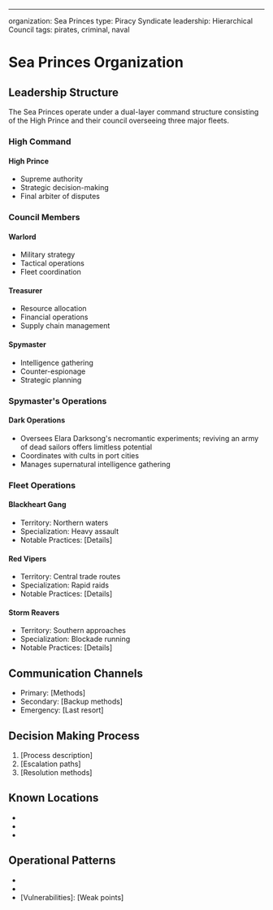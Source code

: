 ---
organization: Sea Princes
type: Piracy Syndicate
leadership: Hierarchical Council
tags: pirates, criminal, naval

# Sea Princes Organization
## Leadership Structure
The Sea Princes operate under a dual-layer command structure consisting of the High Prince and their council overseeing three major fleets.

### High Command
#### High Prince
* Supreme authority
* Strategic decision-making
* Final arbiter of disputes

### Council Members
#### Warlord
* Military strategy
* Tactical operations
* Fleet coordination

#### Treasurer
* Resource allocation
* Financial operations
* Supply chain management

#### Spymaster
* Intelligence gathering
* Counter-espionage
* Strategic planning

### Spymaster's Operations
#### Dark Operations
* Oversees Elara Darksong's necromantic experiments; reviving an army of dead sailors offers limitless potential
* Coordinates with cults in port cities
* Manages supernatural intelligence gathering

### Fleet Operations
#### Blackheart Gang
* Territory: Northern waters
* Specialization: Heavy assault
* Notable Practices: [Details]

#### Red Vipers
* Territory: Central trade routes
* Specialization: Rapid raids
* Notable Practices: [Details]

#### Storm Reavers
* Territory: Southern approaches
* Specialization: Blockade running
* Notable Practices: [Details]

## Communication Channels
* Primary: [Methods]
* Secondary: [Backup methods]
* Emergency: [Last resort]

## Decision Making Process
1. [Process description]
2. [Escalation paths]
3. [Resolution methods]

## Known Locations
* [Base 1]: [Description]
* [Base 2]: [Description]
* [Safe House]: [Description]

## Operational Patterns
* [Pattern 1]: [Details]
* [Pattern 2]: [Details]
* [Vulnerabilities]: [Weak points]